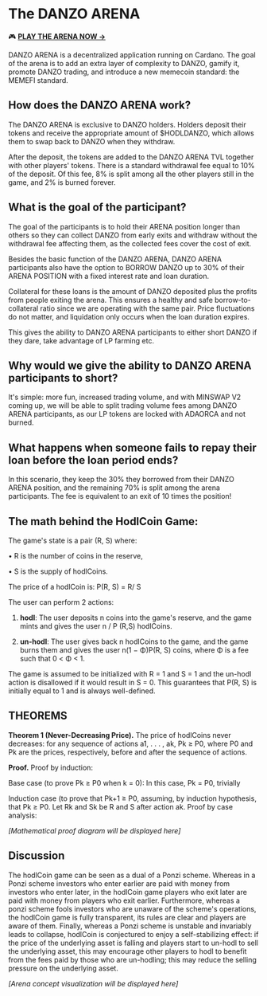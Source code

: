 # The DANZO ARENA

🎮 **[PLAY THE ARENA NOW →](https://danzo.gg/#/arena)**

DANZO ARENA is a decentralized application running on Cardano. The goal of the arena is to add an extra layer of complexity to DANZO, gamify it, promote DANZO trading, and introduce a new memecoin standard: the MEMEFI standard.

## How does the DANZO ARENA work?

The DANZO ARENA is exclusive to DANZO holders. Holders deposit their tokens and receive the appropriate amount of $HODLDANZO, which allows them to swap back to DANZO when they withdraw.

After the deposit, the tokens are added to the DANZO ARENA TVL together with other players' tokens. There is a standard withdrawal fee equal to 10% of the deposit. Of this fee, 8% is split among all the other players still in the game, and 2% is burned forever.

## What is the goal of the participant?

The goal of the participants is to hold their ARENA position longer than others so they can collect DANZO from early exits and withdraw without the withdrawal fee affecting them, as the collected fees cover the cost of exit.

Besides the basic function of the DANZO ARENA, DANZO ARENA participants also have the option to BORROW DANZO up to 30% of their ARENA POSITION with a fixed interest rate and loan duration.

Collateral for these loans is the amount of DANZO deposited plus the profits from people exiting the arena. This ensures a healthy and safe borrow-to-collateral ratio since we are operating with the same pair. Price fluctuations do not matter, and liquidation only occurs when the loan duration expires.

This gives the ability to DANZO ARENA participants to either short DANZO if they dare, take advantage of LP farming etc.

## Why would we give the ability to DANZO ARENA participants to short?

It's simple: more fun, increased trading volume, and with MINSWAP V2 coming up, we will be able to split trading volume fees among DANZO ARENA participants, as our LP tokens are locked with ADAORCA and not burned.

## What happens when someone fails to repay their loan before the loan period ends?

In this scenario, they keep the 30% they borrowed from their DANZO ARENA position, and the remaining 70% is split among the arena participants. The fee is equivalent to an exit of 10 times the position!

## The math behind the HodlCoin Game:

The game's state is a pair (R, S) where:

• R is the number of coins in the reserve,

• S is the supply of hodlCoins.

The price of a hodlCoin is: P(R, S) = R/ S

The user can perform 2 actions:

1) **hodl**: The user deposits n coins into the game's reserve, and the game mints and gives the user n / P (R,S) hodlCoins.

2) **un-hodl**: The user gives back n hodlCoins to the game, and the game burns them and gives the user n(1 − Φ)P(R, S) coins, where Φ is a fee such that 0 < Φ < 1.

The game is assumed to be initialized with R = 1 and S = 1 and the un-hodl action is disallowed if it would result in S = 0. This guarantees that P(R, S) is initially equal to 1 and is always well-defined.

## THEOREMS

**Theorem 1 (Never-Decreasing Price).** The price of hodlCoins never decreases: for any sequence of actions a1, . . . , ak, Pk ≥ P0, where P0 and Pk are the prices, respectively, before and after the sequence of actions.

**Proof.** Proof by induction:

Base case (to prove Pk ≥ P0 when k = 0): In this case, Pk = P0, trivially

Induction case (to prove that Pk+1 ≥ P0, assuming, by induction hypothesis, that Pk ≥ P0. Let Rk and Sk be R and S after action ak. Proof by case analysis:

*[Mathematical proof diagram will be displayed here]*

## Discussion

The hodlCoin game can be seen as a dual of a Ponzi scheme. Whereas in a Ponzi scheme investors who enter earlier are paid with money from investors who enter later, in the hodlCoin game players who exit later are paid with money from players who exit earlier. Furthermore, whereas a ponzi scheme fools investors who are unaware of the scheme's operations, the hodlCoin game is fully transparent, its rules are clear and players are aware of them. Finally, whereas a Ponzi scheme is unstable and invariably leads to collapse, hodlCoin is conjectured to enjoy a self-stabilizing effect: if the price of the underlying asset is falling and players start to un-hodl to sell the underlying asset, this may encourage other players to hodl to benefit from the fees paid by those who are un-hodling; this may reduce the selling pressure on the underlying asset.

*[Arena concept visualization will be displayed here]*
